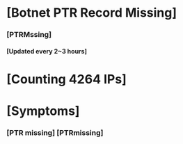 # [Botnet PTR Record Missing]
### [PTRMssing]
#### [Updated every 2~3 hours]

# [Counting 4264 IPs]

# [Symptoms] 
###   [PTR missing] [PTRmissing]
